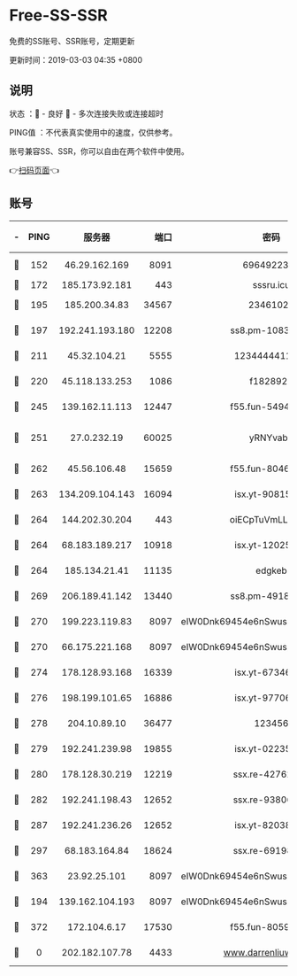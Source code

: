 # Free-SS-SSR

免费的SS账号、SSR账号，定期更新

更新时间：2019-03-03 04:35 +0800

## 说明

状态     ：🙂 - 良好 🙁 - 多次连接失败或连接超时

PING值   ：不代表真实使用中的速度，仅供参考。

账号兼容SS、SSR，你可以自由在两个软件中使用。

👉[扫码页面](https://liesauer.github.io/free-ss-ssr.github.io/)👈

## 账号

|-|PING|服务器|端口|密码|加密方式|区域|
|:----:|:----:|:-----:|-----:|:----:|:----:|:----:|
|🙂|152|46.29.162.169|8091|6964922356|aes-256-cfb|RU|
|🙂|172|185.173.92.181|443|sssru.icu|rc4-md5|RU|
|🙂|195|185.200.34.83|34567|23461023|aes-256-cfb|US|
|🙂|197|192.241.193.180|12208|ss8.pm-10835371|aes-256-cfb|US|
|🙂|211|45.32.104.21|5555|1234444411111|aes-256-cfb|SG|
|🙂|220|45.118.133.253|1086|f1828920|aes-256-cfb|SG|
|🙂|245|139.162.11.113|12447|f55.fun-54942636|aes-256-cfb|SG|
|🙂|251|27.0.232.19|60025|yRNYvabB|xchacha20-ietf-poly1305|HK|
|🙂|262|45.56.106.48|15659|f55.fun-80465528|aes-256-cfb|US|
|🙂|263|134.209.104.143|16094|isx.yt-90815095|aes-256-cfb|SG|
|🙂|264|144.202.30.204|443|oiECpTuVmLLxk4Ts|aes-256-cfb|US|
|🙂|264|68.183.189.217|10918|isx.yt-12025761|aes-256-cfb|SG|
|🙂|264|185.134.21.41|11135|edgkeb|aes-256-cfb|GB|
|🙂|269|206.189.41.142|13440|ss8.pm-49181075|aes-256-cfb|SG|
|🙂|270|199.223.119.83|8097|eIW0Dnk69454e6nSwuspv9DmS201tQ0D|aes-256-cfb|US|
|🙂|270|66.175.221.168|8097|eIW0Dnk69454e6nSwuspv9DmS201tQ0D|aes-256-cfb|US|
|🙂|274|178.128.93.168|16339|isx.yt-67346063|aes-256-cfb|SG|
|🙂|276|198.199.101.65|16886|isx.yt-97706570|aes-256-cfb|US|
|🙂|278|204.10.89.10|36477|123456|aes-256-cfb|US|
|🙂|279|192.241.239.98|19855|isx.yt-02235156|aes-256-cfb|US|
|🙂|280|178.128.30.219|12219|ssx.re-42762203|aes-256-cfb|SG|
|🙂|282|192.241.198.43|12652|ssx.re-93806921|aes-256-cfb|US|
|🙂|287|192.241.236.26|12652|isx.yt-82038040|aes-256-cfb|US|
|🙂|297|68.183.164.84|18624|ssx.re-69198876|aes-256-cfb|US|
|🙂|363|23.92.25.101|8097|eIW0Dnk69454e6nSwuspv9DmS201tQ0D|aes-256-cfb|US|
|🙂|194|139.162.104.193|8097|eIW0Dnk69454e6nSwuspv9DmS201tQ0D|aes-256-cfb|JP|
|🙂|372|172.104.6.17|17530|f55.fun-80599240|aes-256-cfb|US|
|🙁|0|202.182.107.78|4433|www.darrenliuwei.com|aes-256-cfb|JP|

